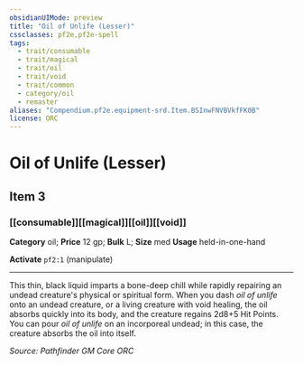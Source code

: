 ```yaml
---
obsidianUIMode: preview
title: "Oil of Unlife (Lesser)"
cssclasses: pf2e,pf2e-spell
tags:
  - trait/consumable
  - trait/magical
  - trait/oil
  - trait/void
  - trait/common
  - category/oil
  - remaster
aliases: "Compendium.pf2e.equipment-srd.Item.BSInwFNVBVkfFK0B"
license: ORC
---
```

# Oil of Unlife (Lesser)
## Item 3
### [[consumable]][[magical]][[oil]][[void]]

**Category** oil; 
**Price** 12 gp; 
**Bulk** L; **Size** med
**Usage** held-in-one-hand

**Activate** `pf2:1` (manipulate)

* * *

This thin, black liquid imparts a bone-deep chill while rapidly repairing an undead creature's physical or spiritual form. When you dash _oil of unlife_ onto an undead creature, or a living creature with void healing, the oil absorbs quickly into its body, and the creature regains 2d8+5 Hit Points. You can pour _oil of unlife_ on an incorporeal undead; in this case, the creature absorbs the oil into itself.

*Source: Pathfinder GM Core*
*ORC*